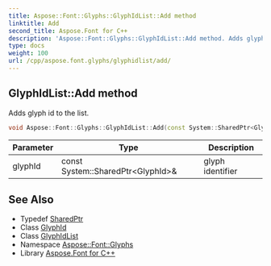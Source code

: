 ```yaml
---
title: Aspose::Font::Glyphs::GlyphIdList::Add method
linktitle: Add
second_title: Aspose.Font for C++
description: 'Aspose::Font::Glyphs::GlyphIdList::Add method. Adds glyph id to the list in C++.'
type: docs
weight: 100
url: /cpp/aspose.font.glyphs/glyphidlist/add/
---
```

## GlyphIdList::Add method


Adds glyph id to the list.

```cpp
void Aspose::Font::Glyphs::GlyphIdList::Add(const System::SharedPtr<GlyphId> &glyphId) override
```


| Parameter | Type | Description |
| --- | --- | --- |
| glyphId | const System::SharedPtr\<GlyphId\>\& | glyph identifier |

## See Also

* Typedef [SharedPtr](../../../system/sharedptr/)
* Class [GlyphId](../../glyphid/)
* Class [GlyphIdList](../)
* Namespace [Aspose::Font::Glyphs](../../)
* Library [Aspose.Font for C++](../../../)
